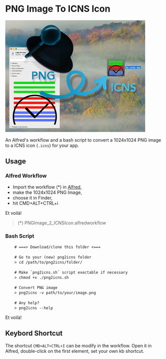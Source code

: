 # PNG Image To ICNS Icon

![Illustration](./assets/img/illustration.png)

An Alfred's workflow and a bash script to convert a 1024x1024 PNG image to a ICNS icon (`.icns`) for your app.

## Usage

### Alfred Workflow

* Import the workflow (*) in [Alfred](https://www.alfredapp.com/),
* make the 1024x1024 PNG Image,
* choose it in Finder,
* hit CMD+ALT+CTRL+i

Et voilà!

> (*) PNGImage_2_ICNSIcon.alfredworkflow

### Bash Script

        # ===> Download/clone this folder <===

        # Go to your (new) png2icns folder
        > cd /path/to/png2icns/folder/

        # Make `png2icns.sh` script exectable if necessary
        > chmod +x ./png2icns.sh

        # Convert PNG image
        > png2icns -v path/to/your/image.png

        # Any help?
        > png2icns --help

Et voilà!

## Keybord Shortcut

The shortcut `CMD+ALT+CTRL+I` can be modify in the workflow. Open it in Alfred, double-click on the first element, set your own kb shortcut.

